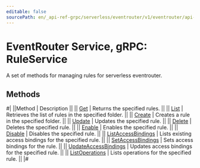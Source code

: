 ```yaml
---
editable: false
sourcePath: en/_api-ref-grpc/serverless/eventrouter/v1/eventrouter/api-ref/grpc/Rule/index.md
---
```


# EventRouter Service, gRPC: RuleService

A set of methods for managing rules for serverless eventrouter.

## Methods

#|
||Method | Description ||
|| [Get](get.md) | Returns the specified rules. ||
|| [List](list.md) | Retrieves the list of rules in the specified folder. ||
|| [Create](create.md) | Creates a rule in the specified folder. ||
|| [Update](update.md) | Updates the specified rule. ||
|| [Delete](delete.md) | Deletes the specified rule. ||
|| [Enable](enable.md) | Enables the specified rule. ||
|| [Disable](disable.md) | Disables the specified rule. ||
|| [ListAccessBindings](listAccessBindings.md) | Lists existing access bindings for the specified rule. ||
|| [SetAccessBindings](setAccessBindings.md) | Sets access bindings for the rule. ||
|| [UpdateAccessBindings](updateAccessBindings.md) | Updates access bindings for the specified rule. ||
|| [ListOperations](listOperations.md) | Lists operations for the specified rule. ||
|#